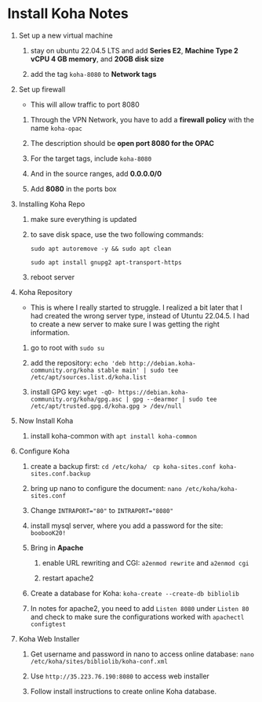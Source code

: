 # Install Koha Notes

1. Set up a new virtual machine

	1. stay on ubuntu 22.04.5 LTS and add **Series E2**, **Machine Type 2 vCPU 4 GB memory**, and **20GB disk size**

	2. add the tag `koha-8080` to **Network tags**

2. Set up firewall
	* This will allow traffic to port 8080

	1. Through the VPN Network, you have to add a **firewall policy** with the name `koha-opac`

	2. The description should be **open port 8080 for the OPAC**

	3. For the target tags, include `koha-8080`

	4. And in the source ranges, add **0.0.0.0/0**

	5. Add **8080** in the ports box

3. Installing Koha Repo

	1. make sure everything is updated

	2. to save disk space, use the two following commands:

		`sudo apt autoremove -y && sudo apt clean`

		`sudo apt install gnupg2 apt-transport-https`

	3. reboot server

4. Koha Repository
	* This is where I really started to struggle. I realized a bit later that I had created the wrong server type, instead of Utuntu 22.04.5. I had to create a new server to make sure I was getting the right information.

	1. go to root with `sudo su`

	2. add the repository: `echo 'deb http://debian.koha-community.org/koha stable main' | sudo tee /etc/apt/sources.list.d/koha.list`

	3. install GPG key: `wget -qO- https://debian.koha-community.org/koha/gpg.asc | gpg --dearmor | sudo tee /etc/apt/trusted.gpg.d/koha.gpg > /dev/null`

5. Now Install Koha

	1. install koha-common with `apt install koha-common`

6. Configure Koha

	1. create a backup first: `cd /etc/koha/` ` cp koha-sites.conf koha-sites.conf.backup` 

	2. bring up nano to configure the document: `nano /etc/koha/koha-sites.conf`

	3. Change `INTRAPORT="80"` to `INTRAPORT="8080"`

	4. install mysql server, where you add a password for the site: `boobooK20!`

	5. Bring in **Apache**

		1. enable URL rewriting and CGI: `a2enmod rewrite` and `a2enmod cgi`

		2. restart apache2

	6. Create a database for Koha: `koha-create --create-db bibliolib`

	7. In notes for apache2, you need to add `Listen 8080` under `Listen 80` and check to make sure the configurations worked with `apachectl configtest`


7. Koha Web Installer

	1. Get username and password in nano to access online database: `nano /etc/koha/sites/bibliolib/koha-conf.xml`

	2. Use `http://35.223.76.190:8080` to access web installer

	3. Follow install instructions to create online Koha database.

